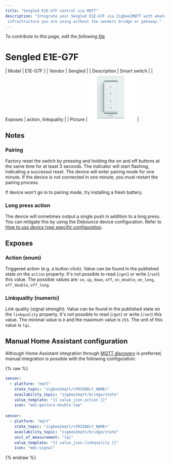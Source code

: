 ```yaml
---
title: "Sengled E1E-G7F control via MQTT"
description: "Integrate your Sengled E1E-G7F via Zigbee2MQTT with whatever smart home
 infrastructure you are using without the vendors bridge or gateway."
---
```


*To contribute to this page, edit the following
[file](https://github.com/Koenkk/zigbee2mqtt.io/blob/master/docs/devices/E1E-G7F.md)*

# Sengled E1E-G7F

| Model | E1E-G7F  |
| Vendor  | Sengled  |
| Description | Smart switch  |
| Exposes | action, linkquality |
| Picture | ![Sengled E1E-G7F](../images/devices/E1E-G7F.jpg) |

## Notes


### Pairing
Factory reset the switch by pressing and holding the on and off buttons at the same time for at least 3 seconds. The indicator will start flashing, indicating a successul reset. The device will enter pairing mode for one minute. If the device is not connected in one minute, you must restart the pairing process.

If device won't go in to pairing mode, try installing a fresh battery.


### Long press action
The device will sometimes output a single push in addition to a long press. You can mitigate this by using the Debounce device configuration. Refer to *[How to use device type specific configuration](../information/configuration.md)*.



## Exposes

### Action (enum)
Triggered action (e.g. a button click).
Value can be found in the published state on the `action` property.
It's not possible to read (`/get`) or write (`/set`) this value.
The possible values are: `on`, `up`, `down`, `off`, `on_double`, `on_long`, `off_double`, `off_long`.

### Linkquality (numeric)
Link quality (signal strength).
Value can be found in the published state on the `linkquality` property.
It's not possible to read (`/get`) or write (`/set`) this value.
The minimal value is `0` and the maximum value is `255`.
The unit of this value is `lqi`.

## Manual Home Assistant configuration
Although Home Assistant integration through [MQTT discovery](../integration/home_assistant) is preferred,
manual integration is possible with the following configuration:


{% raw %}
```yaml
sensor:
  - platform: "mqtt"
    state_topic: "zigbee2mqtt/<FRIENDLY_NAME>"
    availability_topic: "zigbee2mqtt/bridge/state"
    value_template: "{{ value_json.action }}"
    icon: "mdi:gesture-double-tap"

sensor:
  - platform: "mqtt"
    state_topic: "zigbee2mqtt/<FRIENDLY_NAME>"
    availability_topic: "zigbee2mqtt/bridge/state"
    unit_of_measurement: "lqi"
    value_template: "{{ value_json.linkquality }}"
    icon: "mdi:signal"
```
{% endraw %}


